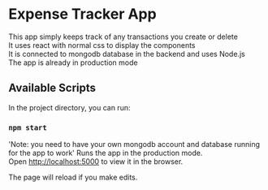 # Expense Tracker App 

This app simply keeps track of any transactions you create or delete <br>
It uses react with normal css to display the components <br>
It is connected to mongodb database in the backend and uses Node.js <br>
The app is already in production mode 

## Available Scripts

In the project directory, you can run:

### `npm start`

'Note: you need to have your own mongodb account and database running for the app to work'
Runs the app in the production mode.<br />
Open [http://localhost:5000](http://localhost:5000) to view it in the browser.

The page will reload if you make edits.<br />
